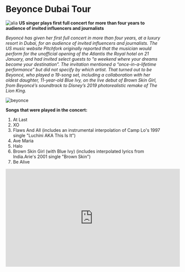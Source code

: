 #  Beyonce Dubai Tour


![alia](https://metro.co.uk/wp-content/uploads/2023/01/SEI_141239694-599e.jpg?quality=90&strip=all)
**US singer plays first full concert for more than four years to audience of invited influencers and journalists**
 
  *Beyoncé has given her first full concert in more than four years, at a luxury resort in Dubai, for an audience of invited influencers and journalists. The US music website Pitchfork originally reported that the musician would perform for the unofficial opening of the Atlantis the Royal hotel on 21 January, and had invited select guests to “a weekend where your dreams become your destination”. The invitation mentioned a “once-in-a-lifetime performance” but did not specify by which artist. That turned out to be Beyoncé, who played a 19-song set, including a collaboration with her oldest daughter, 11-year-old Blue Ivy, on the live debut of Brown Skin Girl, from Beyoncé’s soundtrack to Disney’s 2019 photorealistic remake of The Lion King.*  

 ![beyonce](https://i.guim.co.uk/img/media/d5a5520468147eeb1df0009846772aea66b00a2b/0_3395_5504_3302/master/5504.jpg?width=620&dpr=1&s=none)

 **Songs that were played in the concert:**
1. At Last
2. XO
3. Flaws And All (includes an instrumental interpolation of Camp Lo's 1997 single "Luchini AKA This Is It")
4. Ave Maria
5. Halo
6. Brown Skin Girl (with Blue Ivy) (includes interpolated lyrics from India.Arie's 2001 single "Brown Skin")
7. Be Alive 

<iframe width="560" height="315" src="https://www.youtube.com/embed/lGc987l1L1A?si=O_OhVtYUxu-CP6Lk" title="YouTube video player" frameborder="0" allow="accelerometer; autoplay; clipboard-write; encrypted-media; gyroscope; picture-in-picture; web-share" allowfullscreen></iframe>

